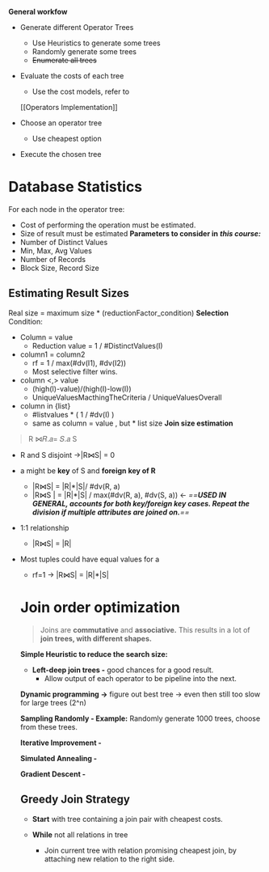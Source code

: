 **General workfow**
- Generate different Operator Trees
    - Use Heuristics to generate some trees
    - Randomly generate some trees
    - ~~Enumerate all trees~~
- Evaluate the costs of each tree
    
    - Use the cost models, refer to
    
    [[Operators Implementation]]
    
- Choose an operator tree
    - Use cheapest option
- Execute the chosen tree
# Database Statistics
For each node in the operator tree:
- Cost of performing the operation must be estimated.
- Size of result must be estimated
**Parameters to consider in** _**this course:**_
- Number of Distinct Values
- Min, Max, Avg Values
- Number of Records
- Block Size, Record Size
## Estimating Result Sizes
Real size = maximum size * (reductionFactor_condition)
**Selection**
Condition:
- Column = value
    - Reduction value = 1 / \#DistinctValues(I)
- column1 = column2
    - rf = 1 / max(\#dv(I1), #dv(I2))
    - Most selective filter wins.
- column <,> value
    - (high(I)-value)/(high(I)-low(I))
    - UniqueValuesMacthingTheCriteria / UniqueValuesOverall
- column in {list}
    - \#listvalues * ( 1 / \#dv(I) )
    - same as column = value , but * list size
**Join size estimation**

> R ⋈𝑅.𝑎= 𝑆.𝑎 S
- R and S disjoint →|R⋈S| = 0
- a might be **key** of S and **foreign key of R**
    - |R⋈S| = |R|*|S|/ \#dv(R, a)
    - |R⋈S | = |R|*|S| / max(\#dv(R, a), #dv(S, a)) ← _==**USED IN GENERAL, accounts for both key/foreign key cases. Repeat the division if multiple attributes are joined on.**==_
- 1:1 relationship
    - |R⋈S| = |R|
- Most tuples could have equal values for a
    
    - rf=1 → |R⋈S| = |R|*|S|
    
      
    
    # Join order optimization
    
    > Joins are **commutative** and **associative.** This results in a lot of **join trees, with different shapes.**
    
    **Simple Heuristic to reduce the search size:**
    
    - **Left-deep join trees -** good chances for a good result.
        - Allow output of each operator to be pipeline into the next.
    
    **Dynamic programming →** figure out best tree → even then still too slow for large trees (2^n)
    
      
    
    **Sampling Randomly - Example:** Randomly generate 1000 trees, choose from these trees.
    
    **Iterative Improvement -**
    
    **Simulated Annealing -**
    
    **Gradient Descent -**
    
      
    
    ## Greedy Join Strategy
    
    - **Start** with tree containing a join pair with cheapest costs.
    - **While** not all relations in tree
        
        - Join current tree with relation promising cheapest join, by attaching new relation to the right side.